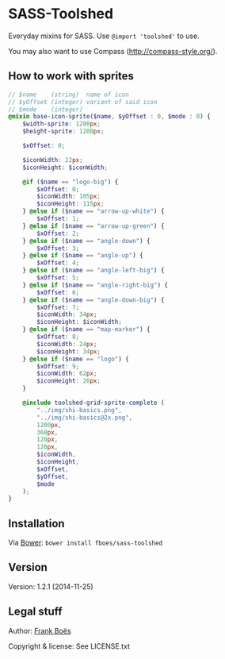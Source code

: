 SASS-Toolshed
=============

Everyday mixins for SASS. Use `@import 'toolshed'` to use.

You may also want to use Compass (http://compass-style.org/).

How to work with sprites
------------------------

```scss
// $name    (string)  name of icon
// $yOffset (integer) variant of said icon
// $mode    (integer)
@mixin base-icon-sprite($name, $yOffset : 0, $mode : 0) {
	$width-sprite: 1200px;
	$height-sprite: 1200px;

	$xOffset: 0;

	$iconWidth: 22px;
	$iconHeight: $iconWidth;

	@if ($name == "logo-big") {
		$xOffset: 0;
		$iconWidth: 105px;
		$iconHeight: 115px;
	} @else if ($name == "arrow-up-white") {
		$xOffset: 1;
	} @else if ($name == "arrow-up-green") {
		$xOffset: 2;
	} @else if ($name == "angle-down") {
		$xOffset: 3;
	} @else if ($name == "angle-up") {
		$xOffset: 4;
	} @else if ($name == "angle-left-big") {
		$xOffset: 5;
	} @else if ($name == "angle-right-big") {
		$xOffset: 6;
	} @else if ($name == "angle-down-big") {
		$xOffset: 7;
		$iconWidth: 34px;
		$iconHeight: $iconWidth;
	} @else if ($name == "map-marker") {
		$xOffset: 8;
		$iconWidth: 24px;
		$iconHeight: 34px;
	} @else if ($name == "logo") {
		$xOffset: 9;
		$iconWidth: 62px;
		$iconHeight: 26px;
	}

	@include toolshed-grid-sprite-complete (
		"../img/shi-basics.png",
		"../img/shi-basics@2x.png",
		1200px,
		360px,
		120px,
		120px,
		$iconWidth,
		$iconHeight,
		$xOffset,
		$yOffset,
		$mode
	);
}
```

Installation
------------

Via [Bower](http://bower.io/): `bower install fboes/sass-toolshed`

Version
-------

Version: 1.2.1 (2014-11-25)

Legal stuff
-----------

Author: [Frank Boës](http://3960.org)

Copyright & license: See LICENSE.txt